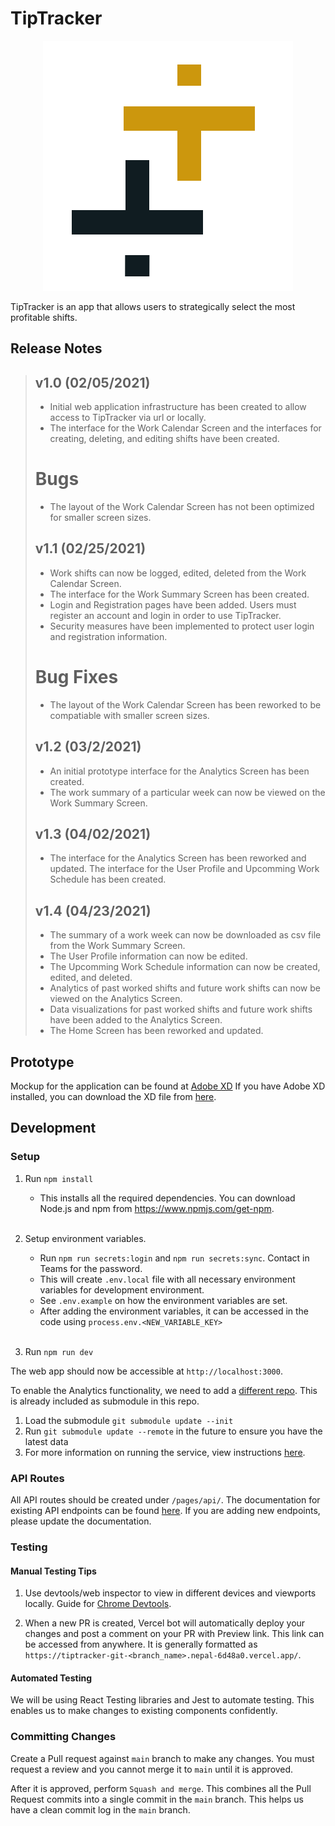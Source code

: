 # TipTracker

<p align="center">
    <img src="docs/tip-tracker-logo.png" alt="TipTracker Logo" />
</p>

TipTracker is an app that allows users to strategically select the most profitable shifts.

## Release Notes
> ## v1.0 (02/05/2021)
> - Initial web application infrastructure has been created to allow access to TipTracker via url or locally.
> - The interface for the Work Calendar Screen and the interfaces for creating, deleting, and editing shifts have been created.
> # Bugs
> - The layout of the Work Calendar Screen has not been optimized for smaller screen sizes.
> ## v1.1 (02/25/2021)
> - Work shifts can now be logged, edited, deleted from the Work Calendar Screen.
> - The interface for the Work Summary Screen has been created.
> - Login and Registration pages have been added. Users must register an account and login in order to use TipTracker.
> - Security measures have been implemented to protect user login and registration information.
>  # Bug Fixes
>  - The layout of the Work Calendar Screen has been reworked to be compatiable with smaller screen sizes.
>  ## v1.2 (03/2/2021)
>  - An initial prototype interface for the Analytics Screen has been created.
>  - The work summary of a particular week can now be viewed on the Work Summary Screen.
>  ## v1.3 (04/02/2021)
>  - The interface for the Analytics Screen has been reworked and updated.
>  The interface for the User Profile and Upcomming Work Schedule has been created.
>   ## v1.4 (04/23/2021)
>   - The summary of a work week can now be downloaded as csv file from the Work Summary Screen.
>   - The User Profile information can now be edited.
>   - The Upcomming Work Schedule information can now be created, edited, and deleted.
>   -  Analytics of past worked shifts and future work shifts can now be viewed on the Analytics Screen.
>   -  Data visualizations for past worked shifts and future work shifts have been added to the Analytics Screen.
>   - The Home Screen has been reworked and updated.

## Prototype
Mockup for the application can be found at [Adobe XD](https://xd.adobe.com/view/c908069f-5a1f-4986-9a9e-ffe590407367-9c5b/?fullscreen)
If you have Adobe XD installed, you can download the XD file from [here](https://github.com/JIA-0302/TipTracker/blob/main/docs/TipTracker.xd).

## Development

### Setup
1. Run `npm install`
    * This installs all the required dependencies. You can download Node.js and npm from https://www.npmjs.com/get-npm.
    <br />

2. Setup environment variables.
    * Run `npm run secrets:login` and `npm run secrets:sync`. Contact in Teams for the password.
    * This will create `.env.local` file with all necessary environment variables for development environment.
    * See `.env.example` on how the environment variables are set.
    * After adding the environment variables, it can be accessed in the code using `process.env.<NEW_VARIABLE_KEY>`


    <br />

3. Run `npm run dev`

The web app should now be accessible at `http://localhost:3000`.

To enable the Analytics functionality, we need to add a [different repo](https://github.com/JIA-0302/Analytics). This is already included as submodule in this repo.
1. Load the submodule `git submodule update --init`
2. Run `git submodule update --remote` in the future to ensure you have the latest data
3. For more information on running the service, view instructions [here](https://github.com/JIA-0302/Analytics#setup).


### API Routes
All API routes should be created under `/pages/api/`.
The documentation for existing API endpoints can be found [here](docs/api-routes.md). If you are adding new endpoints, please update the documentation.

### Testing
#### Manual Testing Tips
1. Use devtools/web inspector to view in different devices and viewports locally. Guide for [Chrome Devtools](https://developers.google.com/web/tools/chrome-devtools/device-mode).

2. When a new PR is created, Vercel bot will automatically deploy your changes and post a comment on your PR with Preview link.  This link can be accessed from anywhere.
It is generally formatted as `https://tiptracker-git-<branch_name>.nepal-6d48a0.vercel.app/`.

#### Automated Testing
We will be using React Testing libraries and Jest to automate testing. This enables us to make changes to existing components confidently. 


### Committing Changes
Create a Pull request against `main` branch to make any changes. You must request a review and you cannot merge it to `main` until it is approved.

After it is approved, perform `Squash and merge`. This combines all the Pull Request commits into a single commit in the `main` branch. This helps us have a clean commit log in the `main` branch.
